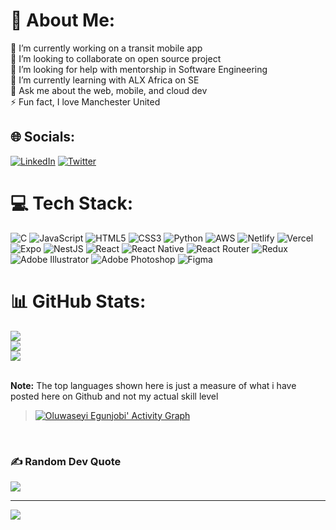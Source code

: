 # 💫 About Me:
🔭 I’m currently working on a transit mobile app<br>👯 I’m looking to collaborate on open source project<br>🤝 I’m looking for help with mentorship in Software Engineering<br>🌱 I’m currently learning with ALX Africa on SE<br>💬 Ask me about the web, mobile, and cloud dev<br>⚡ Fun fact, I love Manchester United


## 🌐 Socials:
[![LinkedIn](https://img.shields.io/badge/LinkedIn-%230077B5.svg?logo=linkedin&logoColor=white)](https://linkedin.com/in/seyiegunjobi) [![Twitter](https://img.shields.io/badge/Twitter-%231DA1F2.svg?logo=Twitter&logoColor=white)](https://twitter.com/__init__dev) 

# 💻 Tech Stack:
![C](https://img.shields.io/badge/c-%2300599C.svg?style=flat-square&logo=c&logoColor=white) ![JavaScript](https://img.shields.io/badge/javascript-%23323330.svg?style=flat-square&logo=javascript&logoColor=%23F7DF1E) ![HTML5](https://img.shields.io/badge/html5-%23E34F26.svg?style=flat-square&logo=html5&logoColor=white) ![CSS3](https://img.shields.io/badge/css3-%231572B6.svg?style=flat-square&logo=css3&logoColor=white) ![Python](https://img.shields.io/badge/python-3670A0?style=flat-square&logo=python&logoColor=ffdd54) ![AWS](https://img.shields.io/badge/AWS-%23FF9900.svg?style=flat-square&logo=amazon-aws&logoColor=white) ![Netlify](https://img.shields.io/badge/netlify-%23000000.svg?style=flat-square&logo=netlify&logoColor=#00C7B7) ![Vercel](https://img.shields.io/badge/vercel-%23000000.svg?style=flat-square&logo=vercel&logoColor=white) ![Expo](https://img.shields.io/badge/expo-1C1E24?style=flat-square&logo=expo&logoColor=#D04A37) ![NestJS](https://img.shields.io/badge/nestjs-%23E0234E.svg?style=flat-square&logo=nestjs&logoColor=white) ![React](https://img.shields.io/badge/react-%2320232a.svg?style=flat-square&logo=react&logoColor=%2361DAFB) ![React Native](https://img.shields.io/badge/react_native-%2320232a.svg?style=flat-square&logo=react&logoColor=%2361DAFB) ![React Router](https://img.shields.io/badge/React_Router-CA4245?style=flat-square&logo=react-router&logoColor=white) ![Redux](https://img.shields.io/badge/redux-%23593d88.svg?style=flat-square&logo=redux&logoColor=white) ![Adobe Illustrator](https://img.shields.io/badge/adobeillustrator-%23FF9A00.svg?style=flat-square&logo=adobeillustrator&logoColor=white) ![Adobe Photoshop](https://img.shields.io/badge/adobephotoshop-%2331A8FF.svg?style=flat-square&logo=adobephotoshop&logoColor=white) 	![Figma](https://img.shields.io/badge/figma-%23F24E1E.svg?style=flat-square&logo=figma&logoColor=white)
# 📊 GitHub Stats:
![](https://github-readme-stats.vercel.app/api?username=seyistry&theme=radical&hide_border=false&include_all_commits=true&count_private=true)<br/>
![](https://github-readme-streak-stats.herokuapp.com/?user=seyistry&theme=radical&hide_border=false)<br/>
![](https://github-readme-stats.vercel.app/api/top-langs/?username=seyistry&theme=radical&hide_border=false&include_all_commits=true&count_private=true&layout=compact)

<br/>
<b>Note:</b> The top languages shown here is just a measure of what i have posted here on Github and not my actual skill level


> <a href="https://github.com/seyistry/github-readme-activity-graph"><img alt="Oluwaseyi Egunjobi' Activity Graph" src="https://activity-graph.herokuapp.com/graph?username=seyistry&bg_color=0D1117&color=5BCDEC&line=5BCDEC&point=FFFFFF&hide_border=true" /></a>
<br/>

### ✍️ Random Dev Quote
![](https://quotes-github-readme.vercel.app/api?type=horizontal&theme=radical)

---
[![](https://visitcount.itsvg.in/api?id=seyistry&icon=4&color=0)](https://visitcount.itsvg.in)
